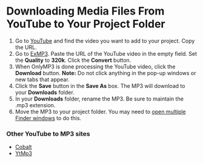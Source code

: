 # Downloading Media Files From YouTube to Your Project Folder

1. Go to [YouTube](https://www.youtube.com/) and find the video you want to add to your project. Copy the URL.
2. Go to [ExMP3](https://ezmp3.cc/). Paste the URL of the YouTube video in the empty field. Set the **Quality** to **320k**. Click the **Convert** button.
3. When OnlyMP3 is done processing the YouTube video, click the **Download** button. **Note:** Do not click anything in the pop-up windows or new tabs that appear.
4. Click the **Save** button in the **Save As** box. The MP3 will download to your **Downloads** folder.
5. In your **Downloads** folder, rename the MP3. Be sure to maintain the .mp3 extension.&#x20;
6. Move the MP3 to your project folder. You may need to [open multiple Finder windows](https://jjloomis.gitbook.io/file-and-folder-management-mac-os-edition/opening-multiple-finder-windows) to do this.

### Other YouTube to MP3 sites

* [Cobalt](https://cobalt.tools/)
* [YtMp3](https://ytmp3.la/en-0rtI/)
